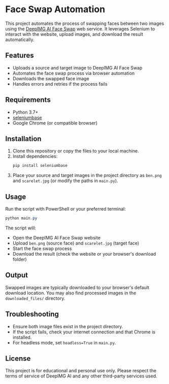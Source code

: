 # Face Swap Automation

This project automates the process of swapping faces between two images using the [DeepIMG AI Face Swap](https://deepimg.ai/ai-face-swap/) web service. It leverages Selenium to interact with the website, upload images, and download the result automatically.

## Features
- Uploads a source and target image to DeepIMG AI Face Swap
- Automates the face swap process via browser automation
- Downloads the swapped face image
- Handles errors and retries if the process fails

## Requirements
- Python 3.7+
- [seleniumbase](https://github.com/seleniumbase/SeleniumBase)
- Google Chrome (or compatible browser)

## Installation
1. Clone this repository or copy the files to your local machine.
2. Install dependencies:
   ```powershell
   pip install seleniumbase
   ```
3. Place your source and target images in the project directory as `ben.png` and `scarelet.jpg` (or modify the paths in `main.py`).

## Usage
Run the script with PowerShell or your preferred terminal:
```powershell
python main.py
```

The script will:
- Open the DeepIMG AI Face Swap website
- Upload `ben.png` (source face) and `scarelet.jpg` (target face)
- Start the face swap process
- Download the result (check the website or your browser's download folder)

## Output
Swapped images are typically downloaded to your browser's default download location. You may also find processed images in the `downloaded_files/` directory.

## Troubleshooting
- Ensure both image files exist in the project directory.
- If the script fails, check your internet connection and that Chrome is installed.
- For headless mode, set `headless=True` in `main.py`.

## License
This project is for educational and personal use only. Please respect the terms of service of DeepIMG AI and any other third-party services used.

